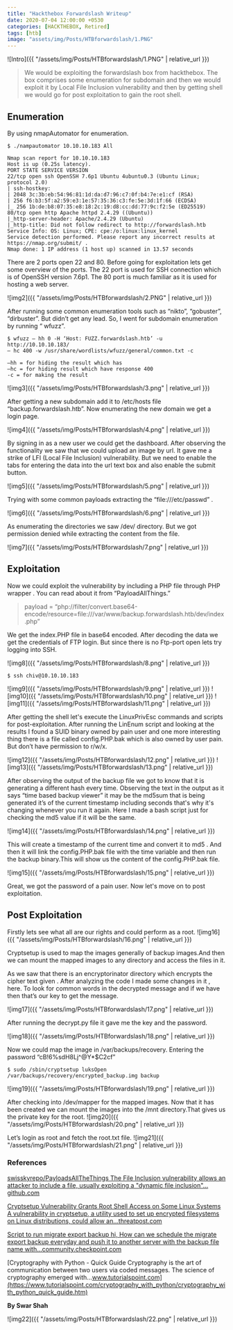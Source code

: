 ```yaml
---
title: "Hackthebox Forwardslash Writeup"
date: 2020-07-04 12:00:00 +0530
categories: [HACKTHEBOX, Retired]
tags: [htb]   
image: "assets/img/Posts/HTBforwardslash/1.PNG"
---
```




![Intro]({{ "/assets/img/Posts/HTBforwardslash/1.PNG" | relative_url }})

>We would be exploiting the forwardslash box from hackthebox. The box comprises some enumeration for subdomain and then we would exploit it by Local File Inclusion vulnerability and then by getting shell we would go for post exploitation to gain the root shell. 

## Enumeration
By using nmapAutomator for enumeration. 

```console
$ ./nampautomator 10.10.10.183 All

Nmap scan report for 10.10.10.183
Host is up (0.25s latency).
PORT STATE SERVICE VERSION
22/tcp open ssh OpenSSH 7.6p1 Ubuntu 4ubuntu0.3 (Ubuntu Linux; protocol 2.0)
| ssh-hostkey: 
| 2048 3c:3b:eb:54:96:81:1d:da:d7:96:c7:0f:b4:7e:e1:cf (RSA)
| 256 f6:b3:5f:a2:59:e3:1e:57:35:36:c3:fe:5e:3d:1f:66 (ECDSA)
|_ 256 1b:de:b8:07:35:e8:18:2c:19:d8:cc:dd:77:9c:f2:5e (ED25519)
80/tcp open http Apache httpd 2.4.29 ((Ubuntu))
|_http-server-header: Apache/2.4.29 (Ubuntu)
|_http-title: Did not follow redirect to http://forwardslash.htb
Service Info: OS: Linux; CPE: cpe:/o:linux:linux_kernel
Service detection performed. Please report any incorrect results at https://nmap.org/submit/ .
Nmap done: 1 IP address (1 host up) scanned in 13.57 seconds

```
There are 2 ports open 22 and 80. Before going for exploitation lets get some overview of the ports. The 22 port is used for SSH connection which is of OpenSSH version 7.6p1. The 80 port is much familiar as it is used for hosting a web server. 

![img2]({{ "/assets/img/Posts/HTBforwardslash/2.PNG" | relative_url }})

After running some common enumeration tools such as “nikto”, “gobuster”, “dirbuster”. But didn’t get any lead. So, I went for subdomain enumeration by running “ wfuzz”.

```console
$ wfuzz — hh 0 -H ‘Host: FUZZ.forwardslash.htb’ -u http://10.10.10.183/ 
— hc 400 -w /usr/share/wordlists/wfuzz/general/common.txt -c

–hh = for hiding the result which has 
–hc = for hiding result which have response 400
-c = for making the result 
```
![img3]({{ "/assets/img/Posts/HTBforwardslash/3.png" | relative_url }})

After getting a new subdomain add it to /etc/hosts file “backup.forwardslash.htb”. Now enumerating the new domain we get a login page. 

![img4]({{ "/assets/img/Posts/HTBforwardslash/4.png" | relative_url }})

By signing in as a new user we could get the dashboard. After observing the functionality we saw that we could upload an image by url. It gave me a strike of LFI (Local File Inclusion) vulnerability. But we need to enable the tabs for entering the data into the url text box and also enable the submit button.

![img5]({{ "/assets/img/Posts/HTBforwardslash/5.png" | relative_url }})

Trying with some common payloads extracting the “file:///etc/passwd” . 

![img6]({{ "/assets/img/Posts/HTBforwardslash/6.png" | relative_url }})

As enumerating the directories we saw /dev/ directory. But we got permission denied while extracting the content from the file.

![img7]({{ "/assets/img/Posts/HTBforwardslash/7.png" | relative_url }})

## Exploitation

Now we could exploit the vulnerability by including a PHP file through PHP wrapper . You can read about it from “PayloadAllThings.”

>payload = “php://filter/convert.base64-encode/resource=file:///var/www/backup.forwardslash.htb/dev/index.php”

We get the index.PHP file in base64 encoded. After decoding the data we get the credentials of FTP login. But since there is no Ftp-port open lets try logging into SSH. 

![img8]({{ "/assets/img/Posts/HTBforwardslash/8.png" | relative_url }})

```console
$ ssh chiv@10.10.10.183
```
![img9]({{ "/assets/img/Posts/HTBforwardslash/9.png" | relative_url }})
![img10]({{ "/assets/img/Posts/HTBforwardslash/10.png" | relative_url }})
![img11]({{ "/assets/img/Posts/HTBforwardslash/11.png" | relative_url }})


After getting the shell let's execute the LinuxPrivEsc commands and scripts for post-exploitation. After running the LinEnum script and looking at the results I found a SUID binary owned by pain user and one more interesting thing there is a file called config.PHP.bak which is also owned by user pain. But don’t have permission to r/w/x.

![img12]({{ "/assets/img/Posts/HTBforwardslash/12.png" | relative_url }})
![img13]({{ "/assets/img/Posts/HTBforwardslash/13.png" | relative_url }})

After observing the output of the backup file we got to know that it is generating a different hash every time. Observing the text in the output as it says “time based backup viewer” it may be the md5sum that is being generated it’s of the current timestamp including seconds that's why it's changing whenever you run it again. Here I made a bash script just for checking the md5 value if it will be the same.

![img14]({{ "/assets/img/Posts/HTBforwardslash/14.png" | relative_url }})

This will create a timestamp of the current time and convert it to md5 . And then it will link the config.PHP.bak file with the time variable and then run the backup binary.This will show us the content of the config.PHP.bak file.

![img15]({{ "/assets/img/Posts/HTBforwardslash/15.png" | relative_url }})

Great, we got the password of a pain user. Now let's move on to post exploitation.

## Post Exploitation

Firstly lets see what all are our rights and could perform as a root.
![img16]({{ "/assets/img/Posts/HTBforwardslash/16.png" | relative_url }})

Cryptsetup is used to map the images generally of backup images.And then we can mount the mapped images to any directory and access the files in it.

As we saw that there is an encryptorinator directory which encrypts the cipher text given . After analyzing the code I made some changes in it , here. To look for common words in the decrypted message and if we have then that’s our key to get the message.

![img17]({{ "/assets/img/Posts/HTBforwardslash/17.png" | relative_url }})

After running the decrypt.py file it gave me the key and the password.

![img18]({{ "/assets/img/Posts/HTBforwardslash/18.png" | relative_url }})

Now we could map the image in /var/backups/recovery. 
Entering the password “cB!6%sdH8Lj^@Y*$C2cf”

```console
$ sudo /sbin/cryptsetup luksOpen /var/backups/recovery/encrypted_backup.img backup
```
![img19]({{ "/assets/img/Posts/HTBforwardslash/19.png" | relative_url }})

After checking into /dev/mapper for the mapped images. Now that it has been created we can mount the images into the /mnt directory.That gives us the private key for the root.
![img20]({{ "/assets/img/Posts/HTBforwardslash/20.png" | relative_url }})

Let’s login as root and fetch the root.txt file.
![img21]({{ "/assets/img/Posts/HTBforwardslash/21.png" | relative_url }})


### References

[swisskyrepo/PayloadsAllTheThings
The File Inclusion vulnerability allows an attacker to include a file, usually exploiting a "dynamic file inclusion"…github.com](https://github.com/swisskyrepo/PayloadsAllTheThings/tree/master/File%20Inclusion#wrapper-phpfilter)

[Cryptsetup Vulnerability Grants Root Shell Access on Some Linux Systems
A vulnerability in cryptsetup, a utility used to set up encrypted filesystems on Linux distributions, could allow an…threatpost.com](https://threatpost.com/cryptsetup-vulnerability-grants-root-shell-access-on-some-linux-systems/121963/)

[Script to run migrate export backup
hi, How can we schedule the migrate export backup everyday and push it to another server with the backup file name with…community.checkpoint.com](https://community.checkpoint.com/t5/General-Management-Topics/Script-to-run-migrate-export-backup/td-p/23512)

[Cryptography with Python - Quick Guide
Cryptography is the art of communication between two users via coded messages. The science of cryptography emerged with…www.tutorialspoint.com](https://www.tutorialspoint.com/cryptography_with_python/cryptography_with_python_quick_guide.htm)


**By Swar Shah**
<br>

![img22]({{ "/assets/img/Posts/HTBforwardslash/22.png" | relative_url }})
